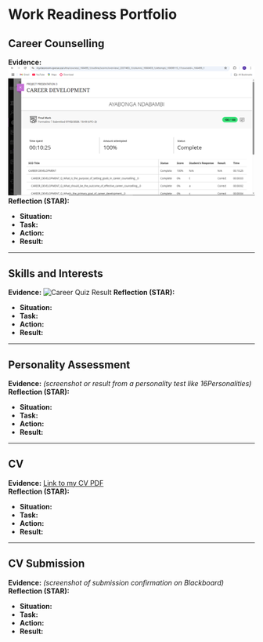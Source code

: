 #  Work Readiness Portfolio

##  Career Counselling
**Evidence:** ![Career Quiz Result](https://github.com/Khedai/work-readiness-portofolio/blob/main/Screenshot%20(85).png) 
**Reflection (STAR):**  
- **Situation:**  
- **Task:**  
- **Action:**  
- **Result:**  

---

##  Skills and Interests
**Evidence:** ![Career Quiz Result](https://github.com/Khedai/work-readiness-portofolio/commit/ffe304e5216519c4ebf47ab351a0111abdba2b27) 
**Reflection (STAR):**  
- **Situation:**  
- **Task:**  
- **Action:**  
- **Result:**  

---

##  Personality Assessment
**Evidence:** *(screenshot or result from a personality test like 16Personalities)*  
**Reflection (STAR):**  
- **Situation:**  
- **Task:**  
- **Action:**  
- **Result:**  

---

##  CV
**Evidence:** [Link to my CV PDF](your-link-here)  
**Reflection (STAR):**  
- **Situation:**  
- **Task:**  
- **Action:**  
- **Result:**  

---

##  CV Submission
**Evidence:** *(screenshot of submission confirmation on Blackboard)*  
**Reflection (STAR):**  
- **Situation:**  
- **Task:**  
- **Action:**  
- **Result:**  
